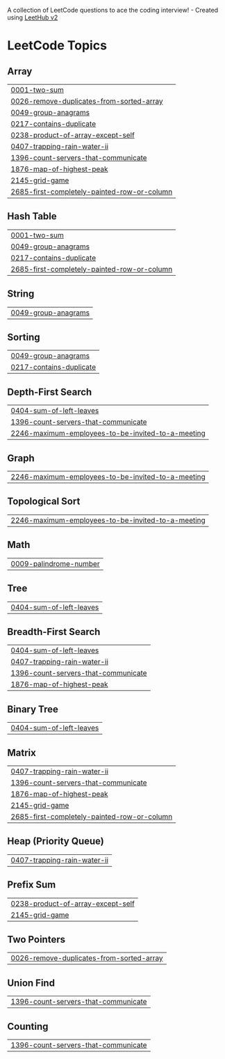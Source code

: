 A collection of LeetCode questions to ace the coding interview! - Created using [LeetHub v2](https://github.com/arunbhardwaj/LeetHub-2.0)
<!---LeetCode Topics Start-->
# LeetCode Topics
## Array
|  |
| ------- |
| [0001-two-sum](https://github.com/TanviChhabra13/Leetcode/tree/master/0001-two-sum) |
| [0026-remove-duplicates-from-sorted-array](https://github.com/TanviChhabra13/Leetcode/tree/master/0026-remove-duplicates-from-sorted-array) |
| [0049-group-anagrams](https://github.com/TanviChhabra13/Leetcode/tree/master/0049-group-anagrams) |
| [0217-contains-duplicate](https://github.com/TanviChhabra13/Leetcode/tree/master/0217-contains-duplicate) |
| [0238-product-of-array-except-self](https://github.com/TanviChhabra13/Leetcode/tree/master/0238-product-of-array-except-self) |
| [0407-trapping-rain-water-ii](https://github.com/TanviChhabra13/Leetcode/tree/master/0407-trapping-rain-water-ii) |
| [1396-count-servers-that-communicate](https://github.com/TanviChhabra13/Leetcode/tree/master/1396-count-servers-that-communicate) |
| [1876-map-of-highest-peak](https://github.com/TanviChhabra13/Leetcode/tree/master/1876-map-of-highest-peak) |
| [2145-grid-game](https://github.com/TanviChhabra13/Leetcode/tree/master/2145-grid-game) |
| [2685-first-completely-painted-row-or-column](https://github.com/TanviChhabra13/Leetcode/tree/master/2685-first-completely-painted-row-or-column) |
## Hash Table
|  |
| ------- |
| [0001-two-sum](https://github.com/TanviChhabra13/Leetcode/tree/master/0001-two-sum) |
| [0049-group-anagrams](https://github.com/TanviChhabra13/Leetcode/tree/master/0049-group-anagrams) |
| [0217-contains-duplicate](https://github.com/TanviChhabra13/Leetcode/tree/master/0217-contains-duplicate) |
| [2685-first-completely-painted-row-or-column](https://github.com/TanviChhabra13/Leetcode/tree/master/2685-first-completely-painted-row-or-column) |
## String
|  |
| ------- |
| [0049-group-anagrams](https://github.com/TanviChhabra13/Leetcode/tree/master/0049-group-anagrams) |
## Sorting
|  |
| ------- |
| [0049-group-anagrams](https://github.com/TanviChhabra13/Leetcode/tree/master/0049-group-anagrams) |
| [0217-contains-duplicate](https://github.com/TanviChhabra13/Leetcode/tree/master/0217-contains-duplicate) |
## Depth-First Search
|  |
| ------- |
| [0404-sum-of-left-leaves](https://github.com/TanviChhabra13/Leetcode/tree/master/0404-sum-of-left-leaves) |
| [1396-count-servers-that-communicate](https://github.com/TanviChhabra13/Leetcode/tree/master/1396-count-servers-that-communicate) |
| [2246-maximum-employees-to-be-invited-to-a-meeting](https://github.com/TanviChhabra13/Leetcode/tree/master/2246-maximum-employees-to-be-invited-to-a-meeting) |
## Graph
|  |
| ------- |
| [2246-maximum-employees-to-be-invited-to-a-meeting](https://github.com/TanviChhabra13/Leetcode/tree/master/2246-maximum-employees-to-be-invited-to-a-meeting) |
## Topological Sort
|  |
| ------- |
| [2246-maximum-employees-to-be-invited-to-a-meeting](https://github.com/TanviChhabra13/Leetcode/tree/master/2246-maximum-employees-to-be-invited-to-a-meeting) |
## Math
|  |
| ------- |
| [0009-palindrome-number](https://github.com/TanviChhabra13/Leetcode/tree/master/0009-palindrome-number) |
## Tree
|  |
| ------- |
| [0404-sum-of-left-leaves](https://github.com/TanviChhabra13/Leetcode/tree/master/0404-sum-of-left-leaves) |
## Breadth-First Search
|  |
| ------- |
| [0404-sum-of-left-leaves](https://github.com/TanviChhabra13/Leetcode/tree/master/0404-sum-of-left-leaves) |
| [0407-trapping-rain-water-ii](https://github.com/TanviChhabra13/Leetcode/tree/master/0407-trapping-rain-water-ii) |
| [1396-count-servers-that-communicate](https://github.com/TanviChhabra13/Leetcode/tree/master/1396-count-servers-that-communicate) |
| [1876-map-of-highest-peak](https://github.com/TanviChhabra13/Leetcode/tree/master/1876-map-of-highest-peak) |
## Binary Tree
|  |
| ------- |
| [0404-sum-of-left-leaves](https://github.com/TanviChhabra13/Leetcode/tree/master/0404-sum-of-left-leaves) |
## Matrix
|  |
| ------- |
| [0407-trapping-rain-water-ii](https://github.com/TanviChhabra13/Leetcode/tree/master/0407-trapping-rain-water-ii) |
| [1396-count-servers-that-communicate](https://github.com/TanviChhabra13/Leetcode/tree/master/1396-count-servers-that-communicate) |
| [1876-map-of-highest-peak](https://github.com/TanviChhabra13/Leetcode/tree/master/1876-map-of-highest-peak) |
| [2145-grid-game](https://github.com/TanviChhabra13/Leetcode/tree/master/2145-grid-game) |
| [2685-first-completely-painted-row-or-column](https://github.com/TanviChhabra13/Leetcode/tree/master/2685-first-completely-painted-row-or-column) |
## Heap (Priority Queue)
|  |
| ------- |
| [0407-trapping-rain-water-ii](https://github.com/TanviChhabra13/Leetcode/tree/master/0407-trapping-rain-water-ii) |
## Prefix Sum
|  |
| ------- |
| [0238-product-of-array-except-self](https://github.com/TanviChhabra13/Leetcode/tree/master/0238-product-of-array-except-self) |
| [2145-grid-game](https://github.com/TanviChhabra13/Leetcode/tree/master/2145-grid-game) |
## Two Pointers
|  |
| ------- |
| [0026-remove-duplicates-from-sorted-array](https://github.com/TanviChhabra13/Leetcode/tree/master/0026-remove-duplicates-from-sorted-array) |
## Union Find
|  |
| ------- |
| [1396-count-servers-that-communicate](https://github.com/TanviChhabra13/Leetcode/tree/master/1396-count-servers-that-communicate) |
## Counting
|  |
| ------- |
| [1396-count-servers-that-communicate](https://github.com/TanviChhabra13/Leetcode/tree/master/1396-count-servers-that-communicate) |
<!---LeetCode Topics End-->